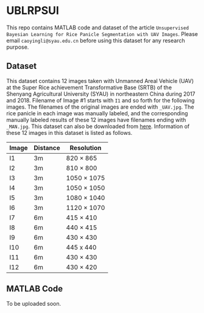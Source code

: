 # UBLRPSUI
This repo contains MATLAB code and dataset of the article `Unsupervised Bayesian Learning for Rice Panicle Segmentation with UAV Images`. Please email `caoyingli@syau.edu.cn` before using this dataset for any research purpose.

## Dataset 
This dataset contains 12 images taken with Unmanned Areal Vehicle (UAV) at the Super Rice achievement Transformative Base (SRTB) of the Shenyang Agricultural University (SYAU) in northeastern China during 2017 and 2018.  Filename of Image #1 starts with `I1` and so forth for the following images. The filenames of the original images are ended with `_UAV.jpg`. The rice panicle in each image was manually labeled, and the corresponding manually labeled results of these 12 images have filenames ending with `_MAN.jpg`. This dataset can also be downloaded from [here](https://wuj.hosted.uark.edu/research/datasets/panicle/UBLRPSUI.zip). Information of these 12 images in this dataset is listed as follows.

| Image |	Distance | Resolution |
| --- | --- | --- |
| I1	| 3m | 820 × 865 |
| I2 | 3m | 810 × 800 |
| I3 | 3m | 1050 × 1075 |  
| I4 | 3m | 1050 × 1050 |  
| I5 | 3m | 1080 × 1040 |  
| I6 | 3m | 1120 × 1070 | 
| I7 | 6m | 415 × 410 | 
| I8 | 6m | 440 × 415 | 
| I9 | 6m | 430 × 430 | 
| I10 | 6m | 445 x 440 |
| I11 | 6m | 430 × 430 |   
| I12 | 6m | 430 × 420 |  

## MATLAB Code
To be uploaded soon.
